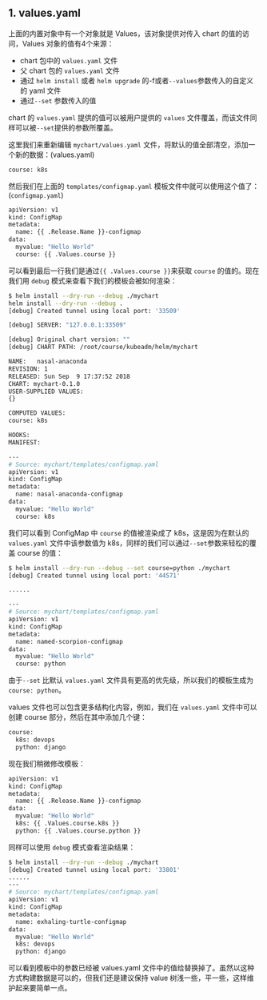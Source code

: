 ## 1. values.yaml

上面的内置对象中有一个对象就是 Values，该对象提供对传入 chart 的值的访问，Values 对象的值有4个来源：

 - chart 包中的 `values.yaml` 文件
 - 父 chart 包的 `values.yaml` 文件
 - 通过 `helm install` 或者 `helm upgrade` 的-f或者`--values`参数传入的自定义的 yaml 文件
 - 通过`--set` 参数传入的值

chart 的 `values.yaml` 提供的值可以被用户提供的 `values` 文件覆盖，而该文件同样可以被`--set`提供的参数所覆盖。

这里我们来重新编辑 `mychart/values.yaml` 文件，将默认的值全部清空，添加一个新的数据：(values.yaml)

```bash
course: k8s
```
然后我们在上面的 `templates/configmap.yaml` 模板文件中就可以使用这个值了：(`configmap.yaml`)

```bash
apiVersion: v1
kind: ConfigMap
metadata:
  name: {{ .Release.Name }}-configmap
data:
  myvalue: "Hello World"
  course: {{ .Values.course }}
```
可以看到最后一行我们是通过`{{ .Values.course }}`来获取 `course` 的值的。现在我们用 `debug` 模式来查看下我们的模板会被如何渲染：

```bash
$ helm install --dry-run --debug ./mychart
helm install --dry-run --debug .
[debug] Created tunnel using local port: '33509'

[debug] SERVER: "127.0.0.1:33509"

[debug] Original chart version: ""
[debug] CHART PATH: /root/course/kubeadm/helm/mychart

NAME:   nasal-anaconda
REVISION: 1
RELEASED: Sun Sep  9 17:37:52 2018
CHART: mychart-0.1.0
USER-SUPPLIED VALUES:
{}

COMPUTED VALUES:
course: k8s

HOOKS:
MANIFEST:

---
# Source: mychart/templates/configmap.yaml
apiVersion: v1
kind: ConfigMap
metadata:
  name: nasal-anaconda-configmap
data:
  myvalue: "Hello World"
  course: k8s
```
我们可以看到 ConfigMap 中 `course` 的值被渲染成了 k8s，这是因为在默认的 `values.yaml` 文件中该参数值为 k8s，同样的我们可以通过`--set`参数来轻松的覆盖 course 的值：

```bash
$ helm install --dry-run --debug --set course=python ./mychart
[debug] Created tunnel using local port: '44571'

......

---
# Source: mychart/templates/configmap.yaml
apiVersion: v1
kind: ConfigMap
metadata:
  name: named-scorpion-configmap
data:
  myvalue: "Hello World"
  course: python
```

由于`--set` 比默认 `values.yaml` 文件具有更高的优先级，所以我们的模板生成为 `course: python`。

values 文件也可以包含更多结构化内容，例如，我们在 `values.yaml` 文件中可以创建 course 部分，然后在其中添加几个键：

```bash
course:
  k8s: devops
  python: django
```
现在我们稍微修改模板：

```bash
apiVersion: v1
kind: ConfigMap
metadata:
  name: {{ .Release.Name }}-configmap
data:
  myvalue: "Hello World"
  k8s: {{ .Values.course.k8s }}
  python: {{ .Values.course.python }}
```
同样可以使用 `debug` 模式查看渲染结果：

```bash
$ helm install --dry-run --debug ./mychart
[debug] Created tunnel using local port: '33801'
......
---
# Source: mychart/templates/configmap.yaml
apiVersion: v1
kind: ConfigMap
metadata:
  name: exhaling-turtle-configmap
data:
  myvalue: "Hello World"
  k8s: devops
  python: django
```

可以看到模板中的参数已经被 values.yaml 文件中的值给替换掉了。虽然以这种方式构建数据是可以的，但我们还是建议保持 value 树浅一些，平一些，这样维护起来要简单一点。
